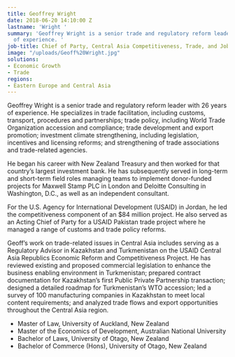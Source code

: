 ```yaml
---
title: Geoffrey Wright
date: 2018-06-20 14:10:00 Z
lastname: 'Wright '
summary: 'Geoffrey Wright is a senior trade and regulatory reform leader with 26 years
  of experience. '
job-title: Chief of Party, Central Asia Competitiveness, Trade, and Jobs Project
image: "/uploads/Geoff%20Wright.jpg"
solutions:
- Economic Growth
- Trade
regions:
- Eastern Europe and Central Asia
---
```


Geoffrey Wright is a senior trade and regulatory reform leader with 26 years of experience. He specializes in trade facilitation, including customs, transport, procedures and partnerships; trade policy, including World Trade Organization accession and compliance; trade development and export promotion; investment climate strengthening, including legislation, incentives and licensing reforms; and strengthening of trade associations and trade-related agencies. 

He began his career with New Zealand Treasury and then worked for that country’s largest investment bank. He has subsequently served in long-term and short-term field roles managing teams to implement donor-funded projects for Maxwell Stamp PLC in London and Deloitte Consulting in Washington, D.C., as well as an independent consultant. 

For the U.S. Agency for International Development (USAID) in Jordan, he led the competitiveness component of an $84 million project. He also served as an Acting Chief of Party for a USAID Pakistan trade project where he managed a range of customs and trade policy reforms.  

Geoff’s work on trade-related issues in Central Asia includes serving as a Regulatory Advisor in Kazakhstan and Turkmenistan on the USAID Central Asia Republics Economic Reform and Competitiveness Project. He has reviewed existing and proposed commercial legislation to enhance the business enabling environment in Turkmenistan; prepared contract documentation for Kazakhstan’s first Public Private Partnership transaction; designed a detailed roadmap for Turkmenistan’s WTO accession; led a survey of 100 manufacturing companies in Kazakhstan to meet local content requirements; and analyzed trade flows and export opportunities throughout the Central Asia region.

* Master of Law, University of Auckland, New Zealand
* Master of the Economics of Development, Australian National University
* Bachelor of Laws, University of Otago, New Zealand
* Bachelor of Commerce (Hons), University of Otago, New Zealand